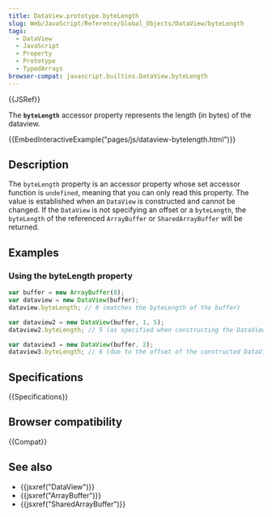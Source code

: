 ```yaml
---
title: DataView.prototype.byteLength
slug: Web/JavaScript/Reference/Global_Objects/DataView/byteLength
tags:
  - DataView
  - JavaScript
  - Property
  - Prototype
  - TypedArrays
browser-compat: javascript.builtins.DataView.byteLength
---
```

{{JSRef}}

The **`byteLength`** accessor property represents the length (in bytes) of the
dataview.

{{EmbedInteractiveExample("pages/js/dataview-bytelength.html")}}

## Description

The `byteLength` property is an accessor property whose set accessor function is
`undefined`, meaning that you can only read this property. The value is
established when an `DataView` is constructed and cannot be changed. If the
`DataView` is not specifying an offset or a `byteLength`, the `byteLength` of
the referenced `ArrayBuffer` or `SharedArrayBuffer` will be returned.

## Examples

### Using the byteLength property

```js
var buffer = new ArrayBuffer(8);
var dataview = new DataView(buffer);
dataview.byteLength; // 8 (matches the byteLength of the buffer)

var dataview2 = new DataView(buffer, 1, 5);
dataview2.byteLength; // 5 (as specified when constructing the DataView)

var dataview3 = new DataView(buffer, 2);
dataview3.byteLength; // 6 (due to the offset of the constructed DataView)
```

## Specifications

{{Specifications}}

## Browser compatibility

{{Compat}}

## See also

- {{jsxref("DataView")}}
- {{jsxref("ArrayBuffer")}}
- {{jsxref("SharedArrayBuffer")}}
